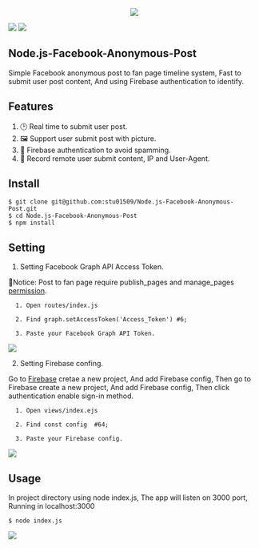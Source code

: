 <p align=center>
<img src="https://i.imgur.com/zy3X2wS.png">
</p>
<p align=center>

<a target="_blank" href="http://nodejs.org/download/" title="Node version"><img src="https://img.shields.io/badge/node.js-%3E=_6.0-green.svg"></a>
<a target="_blank" href="https://opensource.org/licenses/MIT" title="License: MIT"><img src="https://img.shields.io/badge/License-MIT-blue.svg"></a>

</p>

## Node.js-Facebook-Anonymous-Post

Simple Facebook anonymous post to fan page timeline system, Fast to submit user post content, And using Firebase authentication to identify.

## Features

1. 🕑 Real time to submit user post.
2. 🖼️ Support user submit post with picture.
3. 🧖 Firebase authentication to avoid spamming.
4. 📝 Record remote user submit content, IP and User-Agent.

## Install 

```Shell
$ git clone git@github.com:stu01509/Node.js-Facebook-Anonymous-Post.git
$ cd Node.js-Facebook-Anonymous-Post
$ npm install 

```

## Setting 

1. Setting Facebook Graph API Access Token.

  📌Notice: Post to fan page require publish_pages and manage_pages [permission](https://developers.facebook.com/docs/facebook-login/permissions).

```Shell
  1. Open routes/index.js

  2. Find graph.setAccessToken('Access_Token') #6;

  3. Paste your Facebook Graph API Token.

```
<img src="https://i.imgur.com/D4pEuDu.png">

2. Setting Firebase confing.

Go to [Firebase](https://console.firebase.google.com/u/0/) cretae a new project, And add Firebase config, Then go to Firebase create a new project, And add Firebase config, Then click authentication enable sign-in method.

```Shell
  1. Open views/index.ejs

  2. Find const config  #64;

  3. Paste your Firebase config.

```
<img src="https://i.imgur.com/RM6ne8K.png">

## Usage

In project directory using node index.js, The app will listen on 3000 port, Running in localhost:3000

```Shell
$ node index.js

```
<img src="https://i.imgur.com/i5im1hO.gif">


